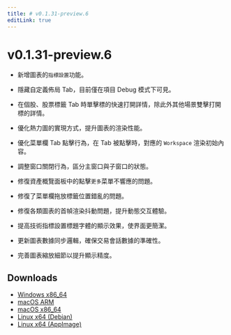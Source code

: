 ```yaml
---
title: # v0.1.31-preview.6
editLink: true
---
```


# v0.1.31-preview.6

- 新增圖表的`指標設置`功能。
- 隱藏自定義佈局 Tab，目前僅在項目 Debug 模式下可見。
- 在個股、股票標籤 Tab 時單擊標的快速打開詳情，除此外其他場景雙擊打開標的詳情。



- 優化熱力圖的實現方式，提升圖表的渲染性能。
- 優化菜單欄 Tab 點擊行為，在 Tab 被點擊時，對應的 `Workspace` 渲染初始內容。
- 調整窗口關閉行為，區分主窗口與子窗口的狀態。
- 修復資產概覽面板中的點擊`更多`菜單不響應的問題。
- 修復了菜單欄拖放標籤位置錯亂的問題。
- 修復各類圖表的首幀渲染抖動問題，提升動態交互體驗。
- 提高技術指標設置標題字體的顯示效果，使界面更簡潔。
- 更新圖表數據同步邏輯，確保交易會話數據的準確性。
- 完善圖表縮放細節以提升顯示精度。

## Downloads

- [Windows x86_64](https://assets.lbkrs.com/github/release/longbridge-desktop/preview/longbridge-v0.1.31-preview.6-windows-x86_64.zip)
- [macOS ARM](https://assets.lbkrs.com/github/release/longbridge-desktop/preview/longbridge-v0.1.31-preview.6-macos-aarch64.dmg)
- [macOS x86_64](https://assets.lbkrs.com/github/release/longbridge-desktop/preview/longbridge-v0.1.31-preview.6-macos-x86_64.dmg)
- [Linux x64 (Debian)](https://assets.lbkrs.com/github/release/longbridge-desktop/preview/longbridge-v0.1.31-preview.6-linux-x86_64.deb)
- [Linux x64 (AppImage)](https://assets.lbkrs.com/github/release/longbridge-desktop/preview/longbridge-v0.1.31-preview.6-linux-x86_64.AppImage)